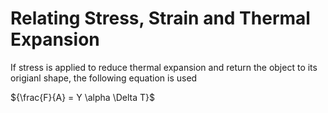 # Relating Stress, Strain and Thermal Expansion

If stress is applied to reduce thermal expansion and return the object to its origianl shape, the following equation is used

${\frac{F}{A} = Y \alpha \Delta T}$

